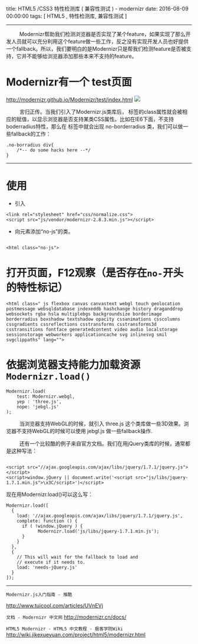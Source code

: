 title:  HTML5 /CSS3  特性检测库 ( 兼容性测试 ) - modernizr
date: 2016-08-09 00:00:00
tags: [ HTML5 , 特性检测库, 兼容性测试 ]


---
&emsp; &emsp; Modernizr帮助我们检测浏览器是否实现了某个feature，如果实现了那么开发人员就可以充分利用这个feature做一些工作，反之没有实现开发人员也好提供一个fallback。所以，我们要明白的是Modernizr只是帮我们检测feature是否被支持，它并不能够给浏览器添加那些本来不支持的feature。



# Modernizr有一个 test页面

http://modernizr.github.io/Modernizr/test/index.html
![]( http://7xnbs3.com1.z0.glb.clouddn.com/16-9-24/63662667.jpg)
<!--
-->


&emsp; &emsp; 言归正传。当我们引入了Modernizr.js类库后， <html> 标签的class属性就会被相应的赋值，以显示浏览器是否支持某类CSS属性。比如在IE6下面，不支持boderradius特性，那么在 <html> 标签中就会出现 no-borderradius 类，我们可以做一些fallback的工作：


```
.no-borradius div{
    /*-- do some hacks here --*/
}
```


---
# 使用
- 引入
```
<link rel="stylesheet" href="css/normalize.css">
<script src="js/vendor/modernizr-2.8.3.min.js"></script>
```
- 向<html>元素添加“no-js”的类。
```

<html class="no-js">
```



# 打开页面，F12观察（是否存在`no-`开头的特性标记）
```
<html class=" js flexbox canvas canvastext webgl touch geolocation postmessage websqldatabase indexeddb hashchange history draganddrop websockets rgba hsla multiplebgs backgroundsize borderimage borderradius boxshadow textshadow opacity cssanimations csscolumns cssgradients cssreflections csstransforms csstransforms3d csstransitions fontface generatedcontent video audio localstorage sessionstorage webworkers applicationcache svg inlinesvg smil svgclippaths" lang="">
```


# 依据浏览器支持能力加载资源 `Modernizr.load()`
```
Modernizr.load(
    test: Modernizr.webgl,
    yep : 'three.js',
    nope: 'jebgl.js'
);
```
&emsp; &emsp; 当浏览器支持WebGL的时候，就引入 three.js 这个类库做一些3D效果。浏览器不支持WebGL的时候可以使用 jebgl.js 做一些fallback操作.


&emsp; &emsp; 还有一个比较酷的例子来自官方文档。我们在用jQuery类库的时候，通常都是这种写法：

```

<script src="//ajax.googleapis.com/ajax/libs/jquery/1.7.1/jquery.js"></script>
<script>window.jQuery || document.write('<script src="js/libs/jquery-1.7.1.min.js">\x3C/script>')</script>
```
现在用Modernizr.load()可以这么写：
```
Modernizr.load([
  {
    load: '//ajax.googleapis.com/ajax/libs/jquery/1.7.1/jquery.js',
    complete: function () {
      if ( !window.jQuery ) {
            Modernizr.load('js/libs/jquery-1.7.1.min.js');
      }
    }
  },
  {
    // This will wait for the fallback to load and
    // execute if it needs to.
    load: 'needs-jQuery.js'
  }
]);
```


---


`Modernizr.js入门指南 - 推酷`

http://www.tuicool.com/articles/UVnEVj


`文档 - Modernizr 中文网`
http://modernizr.cn/docs/


`HTML5 Modernizr - HTML5 中文教程 - 极客学院Wiki`
http://wiki.jikexueyuan.com/project/html5/modernizr.html
